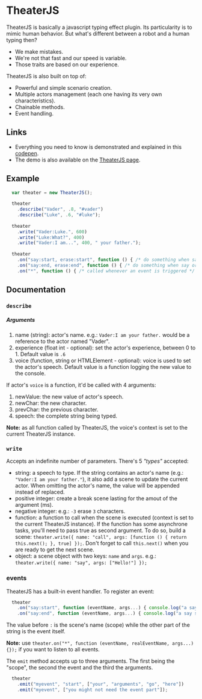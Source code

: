 # TheaterJS

TheaterJS is basically a javascript typing effect plugin.
Its particularity is to mimic human behavior.
But what's different between a robot and a human typing then?

* We make mistakes.
* We're not that fast and our speed is variable.
* Those traits are based on our experience.

TheaterJS is also built on top of:

* Powerful and simple scenario creation.
* Multiple actors management (each one having its very own characteristics).
* Chainable methods.
* Event handling.



## Links

* Everything you need to know is demonstrated and explained in this [codepen](http://codepen.io/Zhouzi/pen/JoRazP?editors=001).
* The demo is also available on the [TheaterJS page](http://gabinaureche.com/TheaterJS).



## Example

```javascript
  var theater = new TheaterJS();
  
  theater
    .describe("Vader", .8, "#vader")
    .describe("Luke", .6, "#luke");
    
  theater
    .write("Vader:Luke.", 600)
    .write("Luke:What?", 400)
    .write("Vader:I am...", 400, " your father.");
    
  theater
    .on("say:start, erase:start", function () { /* do something when say or erase starts */ })
    .on("say:end, erase:end", function () { /* do something when say or erase ends */ })
    .on("*", function () { /* called whenever an event is triggered */ });
```



## Documentation

### `describe`

##### Arguments

1. name (string): actor's name. e.g.: `Vader:I am your father.` would be a reference to the actor named "Vader".
2. experience (float int - optional): set the actor's experience, between 0 to 1. Default value is `.6`
3. voice (function, string or HTMLElement - optional): voice is used to set the actor's speech. Default value is a function logging the new value to the console.

If actor's `voice` is a function, it'd be called with 4 arguments:

1. newValue: the new value of actor's speech.
2. newChar: the new character.
3. prevChar: the previous character.
4. speech: the complete string being typed.

**Note:** as all function called by TheaterJS, the voice's context is set to the current TheaterJS instance.



### `write`

Accepts an indefinite number of parameters. There's 5 *"types"* accepted:

* string: a speech to type. If the string contains an actor's name (e.g.: `"Vader:I am your father."`), it also add a scene to update the current actor. When omitting the actor's name, the value will be appended instead of replaced.
* positive integer: create a break scene lasting for the amout of the argument (ms).
* negative integer: e.g.: `-3` erase `3` characters.
* function: a function to call when the scene is executed (context is set to the current TheaterJS instance). If the function has some asynchrone tasks, you'll need to pass true as second argument. To do so, build a scene: `theater.write({ name: "call", args: [function () { return this.next(); }, true] });`. Don't forget to call `this.next()` when you are ready to get the next scene.
* object: a scene object with two keys: `name` and `args`. e.g.: `theater.write({ name: "say", args: ["Hello!"] });`

### events

TheaterJS has a built-in event handler. To register an event:

```javascript
  theater
    .on("say:start", function (eventName, args...) { console.log("a say scene started"); })
    .on("say:end", function (eventName, args...) { console.log("a say scene ended); });
```

The value before `:` is the scene's name (scope) while the other part of the string is the event itself.

**Note:** use `theater.on("*", function (eventName, realEventName, args...) {});` if you want to listen to all events.

The `emit` method accepts up to three arguments. The first being the "scope", the second the event and the third the arguments.

```javascript
  theater
    .emit("myevent", "start", ["your", "arguments", "go", "here"])
    .emit("myevent", ["you might not need the event part"]);
```
